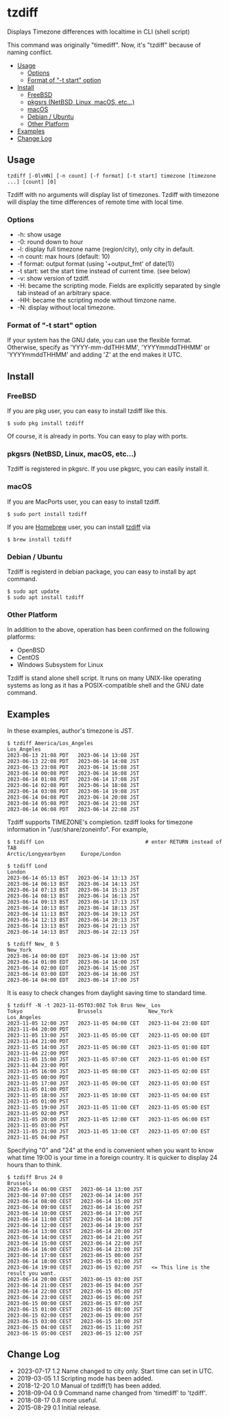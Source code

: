 # tzdiff <!-- omit in toc -->

Displays Timezone differences with localtime in CLI (shell script)

This command was originally "timediff". Now, it's "tzdiff" because of naming conflict.

- [Usage](#usage)
  - [Options](#options)
  - [Format of "-t start" option](#format-of--t-start-option)
- [Install](#install)
  - [FreeBSD](#freebsd)
  - [pkgsrs (NetBSD, Linux, macOS, etc...)](#pkgsrs-netbsd-linux-macos-etc)
  - [macOS](#macos)
  - [Debian / Ubuntu](#debian--ubuntu)
  - [Other Platform](#other-platform)
- [Examples](#examples)
- [Change Log](#change-log)

## Usage

    tzdiff [-0lvHN] [-n count] [-f format] [-t start] timezone [timezone ...] [count] [0]

Tzdiff with no arguments will display list of timezones.
Tzdiff with timezone will display the time differences of remote time with local time.

### Options

* -h: show usage
* -0: round down to hour
* -l: display full timezone name (region/city), only city in default.
* -n count: max hours (default: 10)
* -f format: output format (using '+output_fmt' of date(1))
* -t start: set the start time instead of current time. (see below)
* -v: show version of tzdiff.
* -H: became the scripting mode. Fields are explicitly separated by single tab instead of an arbitrary space.
* -HH: became the scripting mode without timzone name.
* -N: display without local timezone.

### Format of "-t start" option

If your system has the GNU date, you can use the flexible format. Otherwise, specify as 'YYYY-mm-ddTHH:MM', 'YYYYmmddTHHMM' or 'YYYYmmddTHHMM' and adding 'Z' at the end makes it UTC.

## Install

### FreeBSD

If you are pkg user, you can easy to install tzdiff like this.

```
$ sudo pkg install tzdiff
```

Of course, it is already in ports. You can easy to play with ports.

### pkgsrs (NetBSD, Linux, macOS, etc...)

Tzdiff is registered in pkgsrc. If you use pkgsrc, you can easily install it.

### macOS

If you are MacPorts user, you can easy to install tzdiff.

```
$ sudo port install tzdiff
```

If you are [Homebrew](https://brew.sh/) user, you can install [tzdiff](https://formulae.brew.sh/formula/tzdiff) via

```
$ brew install tzdiff
```
### Debian / Ubuntu

Tzdiff is registerd in debian package, you can easy to install by apt command.

```
$ sudo apt update
$ sudo apt install tzdiff
```

### Other Platform

In addition to the above, operation has been confirmed on the following platforms:

- OpenBSD
- CentOS
- Windows Subsystem for Linux

Tzdiff is stand alone shell script. It runs on many UNIX-like operating systems as long as it has a POSIX-compatible shell and the GNU date command.

## Examples

In these examples, author's timezone is JST.

```
$ tzdiff America/Los_Angeles
Los_Angeles
2023-06-13 21:08 PDT   2023-06-14 13:08 JST
2023-06-13 22:08 PDT   2023-06-14 14:08 JST
2023-06-13 23:08 PDT   2023-06-14 15:08 JST
2023-06-14 00:08 PDT   2023-06-14 16:08 JST
2023-06-14 01:08 PDT   2023-06-14 17:08 JST
2023-06-14 02:08 PDT   2023-06-14 18:08 JST
2023-06-14 03:08 PDT   2023-06-14 19:08 JST
2023-06-14 04:08 PDT   2023-06-14 20:08 JST
2023-06-14 05:08 PDT   2023-06-14 21:08 JST
2023-06-14 06:08 PDT   2023-06-14 22:08 JST
```

Tzdiff supports TIMEZONE's completion. tzdiff looks for timezone information in "/usr/share/zoneinfo". For example,

```
$ tzdiff Lon                                 # enter RETURN instead of TAB
Arctic/Longyearbyen     Europe/London

$ tzdiff Lond
London
2023-06-14 05:13 BST   2023-06-14 13:13 JST
2023-06-14 06:13 BST   2023-06-14 14:13 JST
2023-06-14 07:13 BST   2023-06-14 15:13 JST
2023-06-14 08:13 BST   2023-06-14 16:13 JST
2023-06-14 09:13 BST   2023-06-14 17:13 JST
2023-06-14 10:13 BST   2023-06-14 18:13 JST
2023-06-14 11:13 BST   2023-06-14 19:13 JST
2023-06-14 12:13 BST   2023-06-14 20:13 JST
2023-06-14 13:13 BST   2023-06-14 21:13 JST
2023-06-14 14:13 BST   2023-06-14 22:13 JST

$ tzdiff New_ 0 5
New_York
2023-06-14 00:00 EDT   2023-06-14 13:00 JST
2023-06-14 01:00 EDT   2023-06-14 14:00 JST
2023-06-14 02:00 EDT   2023-06-14 15:00 JST
2023-06-14 03:00 EDT   2023-06-14 16:00 JST
2023-06-14 04:00 EDT   2023-06-14 17:00 JST
```

It is easy to check changes from daylight saving time to standard time.

```
$ tzdiff -N -t 2023-11-05T03:00Z Tok Brus New_ Los
Tokyo                  Brussels               New_York               Los_Angeles
2023-11-05 12:00 JST   2023-11-05 04:00 CET   2023-11-04 23:00 EDT   2023-11-04 20:00 PDT
2023-11-05 13:00 JST   2023-11-05 05:00 CET   2023-11-05 00:00 EDT   2023-11-04 21:00 PDT
2023-11-05 14:00 JST   2023-11-05 06:00 CET   2023-11-05 01:00 EDT   2023-11-04 22:00 PDT
2023-11-05 15:00 JST   2023-11-05 07:00 CET   2023-11-05 01:00 EST   2023-11-04 23:00 PDT
2023-11-05 16:00 JST   2023-11-05 08:00 CET   2023-11-05 02:00 EST   2023-11-05 00:00 PDT
2023-11-05 17:00 JST   2023-11-05 09:00 CET   2023-11-05 03:00 EST   2023-11-05 01:00 PDT
2023-11-05 18:00 JST   2023-11-05 10:00 CET   2023-11-05 04:00 EST   2023-11-05 01:00 PST
2023-11-05 19:00 JST   2023-11-05 11:00 CET   2023-11-05 05:00 EST   2023-11-05 02:00 PST
2023-11-05 20:00 JST   2023-11-05 12:00 CET   2023-11-05 06:00 EST   2023-11-05 03:00 PST
2023-11-05 21:00 JST   2023-11-05 13:00 CET   2023-11-05 07:00 EST   2023-11-05 04:00 PST
```

Specifying "0" and "24" at the end is convenient when you want to know what time 19:00 is your time in a foreign country. It is quicker to display 24 hours than to think.

```
$ tzdiff Brus 24 0
Brussels
2023-06-14 06:00 CEST   2023-06-14 13:00 JST
2023-06-14 07:00 CEST   2023-06-14 14:00 JST
2023-06-14 08:00 CEST   2023-06-14 15:00 JST
2023-06-14 09:00 CEST   2023-06-14 16:00 JST
2023-06-14 10:00 CEST   2023-06-14 17:00 JST
2023-06-14 11:00 CEST   2023-06-14 18:00 JST
2023-06-14 12:00 CEST   2023-06-14 19:00 JST
2023-06-14 13:00 CEST   2023-06-14 20:00 JST
2023-06-14 14:00 CEST   2023-06-14 21:00 JST
2023-06-14 15:00 CEST   2023-06-14 22:00 JST
2023-06-14 16:00 CEST   2023-06-14 23:00 JST
2023-06-14 17:00 CEST   2023-06-15 00:00 JST
2023-06-14 18:00 CEST   2023-06-15 01:00 JST
2023-06-14 19:00 CEST   2023-06-15 02:00 JST   <= This line is the result you want.
2023-06-14 20:00 CEST   2023-06-15 03:00 JST
2023-06-14 21:00 CEST   2023-06-15 04:00 JST
2023-06-14 22:00 CEST   2023-06-15 05:00 JST
2023-06-14 23:00 CEST   2023-06-15 06:00 JST
2023-06-15 00:00 CEST   2023-06-15 07:00 JST
2023-06-15 01:00 CEST   2023-06-15 08:00 JST
2023-06-15 02:00 CEST   2023-06-15 09:00 JST
2023-06-15 03:00 CEST   2023-06-15 10:00 JST
2023-06-15 04:00 CEST   2023-06-15 11:00 JST
2023-06-15 05:00 CEST   2023-06-15 12:00 JST
```

## Change Log

* 2023-07-17 1.2 Name changed to city only. Start time can set in UTC.
* 2019-03-05 1.1 Scripting mode has been added.
* 2018-12-20 1.0 Manual of tzdiff(1) has been added.
* 2018-09-04 0.9 Command name changed from 'timediff' to 'tzdiff'.
* 2018-08-17 0.8 more useful.
* 2015-08-29 0.1 Initial release.
